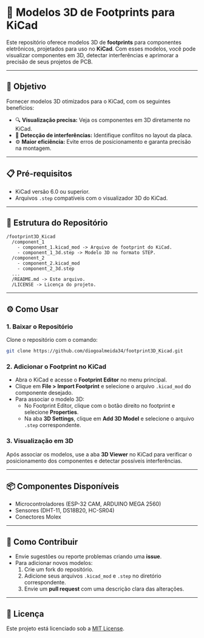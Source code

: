 # 🧩 Modelos 3D de Footprints para KiCad

Este repositório oferece modelos 3D de **footprints** para componentes eletrônicos, projetados para uso no **KiCad**. Com esses modelos, você pode visualizar componentes em 3D, detectar interferências e aprimorar a precisão de seus projetos de PCB.

---

## 🎯 Objetivo

Fornecer modelos 3D otimizados para o KiCad, com os seguintes benefícios:
- 🔍 **Visualização precisa:** Veja os componentes em 3D diretamente no KiCad.
- 🚫 **Detecção de interferências:** Identifique conflitos no layout da placa.
- ⚙️ **Maior eficiência:** Evite erros de posicionamento e garanta precisão na montagem.

---

## 📋 Pré-requisitos
- KiCad versão 6.0 ou superior.
- Arquivos `.step` compatíveis com o visualizador 3D do KiCad.

---

## 📁 Estrutura do Repositório

```
/footprint3D_Kicad
  /component_1
    - component_1.kicad_mod -> Arquivo de footprint do KiCad.
    - component_1_3d.step -> Modelo 3D no formato STEP.
  /component_2
    - component_2.kicad_mod
    - component_2_3d.step
  ...
  /README.md -> Este arquivo.
  /LICENSE -> Licença do projeto.
```

---

## ⚙️ Como Usar

### 1. Baixar o Repositório
Clone o repositório com o comando:
```bash
git clone https://github.com/diogoalmeida34/footprint3D_Kicad.git
```

### 2. Adicionar o Footprint no KiCad
- Abra o KiCad e acesse o **Footprint Editor** no menu principal.
- Clique em **File > Import Footprint** e selecione o arquivo `.kicad_mod` do componente desejado.
- Para associar o modelo 3D:
  - No Footprint Editor, clique com o botão direito no footprint e selecione **Properties**.
  - Na aba **3D Settings**, clique em **Add 3D Model** e selecione o arquivo `.step` correspondente.

### 3. Visualização em 3D
Após associar os modelos, use a aba **3D Viewer** no KiCad para verificar o posicionamento dos componentes e detectar possíveis interferências.

---

## 📦 Componentes Disponíveis
- Microcontroladores (ESP-32 CAM, ARDUINO MEGA 2560)
- Sensores (DHT-11, DS18B20, HC-SR04)
- Conectores Molex

---

## 🤝 Como Contribuir
- Envie sugestões ou reporte problemas criando uma **issue**.
- Para adicionar novos modelos:
  1. Crie um fork do repositório.
  2. Adicione seus arquivos `.kicad_mod` e `.step` no diretório correspondente.
  3. Envie um **pull request** com uma descrição clara das alterações.

---

## 📜 Licença
Este projeto está licenciado sob a [MIT License](LICENSE).
